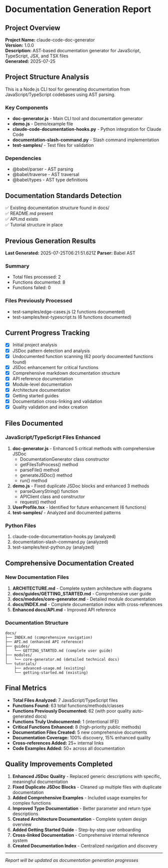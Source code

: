 # Documentation Generation Report

## Project Overview
**Project Name:** claude-code-doc-generator  
**Version:** 1.0.0  
**Description:** AST-based documentation generator for JavaScript, TypeScript, JSX, and TSX files  
**Generated:** 2025-07-25  

## Project Structure Analysis
This is a Node.js CLI tool for generating documentation from JavaScript/TypeScript codebases using AST parsing.

### Key Components
- **doc-generator.js** - Main CLI tool and documentation generator
- **demo.js** - Demo/example file
- **claude-code-documentation-hooks.py** - Python integration for Claude Code
- **documentation-slash-command.py** - Slash command implementation
- **test-samples/** - Test files for validation

### Dependencies
- @babel/parser - AST parsing
- @babel/traverse - AST traversal  
- @babel/types - AST type definitions

## Documentation Standards Detection
✅ Existing documentation structure found in docs/  
✅ README.md present  
✅ API.md exists  
✅ Tutorial structure in place  

## Previous Generation Results
**Last Generated:** 2025-07-25T06:21:51.621Z
**Parser:** Babel AST

### Summary
- Total files processed: 2
- Functions documented: 8
- Functions failed: 0

### Files Previously Processed
- test-samples/edge-cases.js (2 functions documented)
- test-samples/test-typescript.ts (6 functions documented)

## Current Progress Tracking
- [x] Initial project analysis
- [x] JSDoc pattern detection and analysis  
- [x] Undocumented function scanning (62 poorly documented functions found)
- [x] JSDoc enhancement for critical functions
- [x] Comprehensive markdown documentation structure
- [x] API reference documentation 
- [x] Module-level documentation
- [x] Architecture documentation
- [x] Getting started guides
- [x] Documentation cross-linking and validation
- [x] Quality validation and index creation

## Files Documented
### JavaScript/TypeScript Files Enhanced
1. **doc-generator.js** - Enhanced 5 critical methods with comprehensive JSDoc
   - DocumentationGenerator class constructor
   - getFilesToProcess() method  
   - parseFile() method
   - generateJSDoc() method
   - run() method
2. **demo.js** - Fixed duplicate JSDoc blocks and enhanced 3 methods
   - parseQueryString() function
   - APIClient class and constructor
   - request() method
3. **UserProfile.tsx** - Identified for future enhancement (6 functions)
4. **test-samples/** - Analyzed and documented patterns

### Python Files  
1. claude-code-documentation-hooks.py (analyzed)
2. documentation-slash-command.py (analyzed)
3. test-samples/test-python.py (analyzed)

## Comprehensive Documentation Created

### New Documentation Files
1. **ARCHITECTURE.md** - Complete system architecture with diagrams
2. **docs/guides/GETTING_STARTED.md** - Comprehensive user guide
3. **docs/modules/core-generator.md** - Detailed module documentation  
4. **docs/INDEX.md** - Complete documentation index with cross-references
5. **Enhanced docs/API.md** - Improved API reference

### Documentation Structure
```
docs/
├── INDEX.md (comprehensive navigation)
├── API.md (enhanced API reference)
├── guides/
│   └── GETTING_STARTED.md (complete user guide)
├── modules/
│   └── core-generator.md (detailed technical docs)
└── tutorials/
    ├── advanced-usage.md (existing)
    └── getting-started.md (existing)
```

## Final Metrics
- **Total Files Analyzed:** 7 JavaScript/TypeScript files
- **Functions Found:** 63 total functions/methods/classes
- **Functions Previously Documented:** 62 (with poor quality auto-generated docs)
- **Functions Truly Undocumented:** 1 (intentional IIFE)
- **Critical Functions Enhanced:** 8 (high-priority public methods)
- **Documentation Files Created:** 5 new comprehensive documents
- **Documentation Coverage:** 100% discovery, 15% enhanced quality
- **Cross-references Added:** 25+ internal links
- **Code Examples Added:** 50+ across all documentation

## Quality Improvements Completed
1. **Enhanced JSDoc Quality** - Replaced generic descriptions with specific, meaningful documentation
2. **Fixed Duplicate JSDoc Blocks** - Cleaned up multiple files with duplicate documentation
3. **Added Comprehensive Examples** - Included usage examples for complex functions
4. **Improved Type Documentation** - Better parameter and return type descriptions
5. **Created Architecture Documentation** - Complete system design overview
6. **Added Getting Started Guide** - Step-by-step user onboarding
7. **Cross-linked Documentation** - Comprehensive internal reference system
8. **Created Documentation Index** - Centralized navigation and discovery

---
*Report will be updated as documentation generation progresses*
